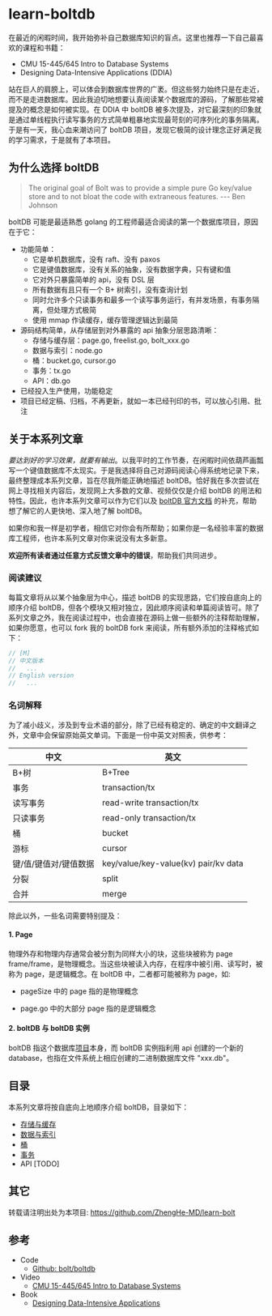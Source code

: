 # learn-boltdb

在最近的闲暇时间，我开始弥补自己数据库知识的盲点。这里也推荐一下自己最喜欢的课程和书籍：

* CMU 15-445/645 Intro to Database Systems
* Designing Data-Intensive Applications (DDIA)

站在巨人的肩膀上，可以体会到数据库世界的广袤。但这些努力始终只是在走近，而不是走进数据库。因此我迫切地想要认真阅读某个数据库的源码，了解那些常被提及的概念是如何被实现。在 DDIA 中 boltDB 被多次提及，对它最深刻的印象就是通过单线程执行读写事务的方式简单粗暴地实现最苛刻的可序列化的事务隔离。于是有一天，我心血来潮访问了 boltDB 项目，发现它极简的设计理念正好满足我的学习需求，于是就有了本项目。

## 为什么选择 boltDB

> The original goal of Bolt was to provide a simple pure Go key/value store and to not bloat the code with extraneous features.  --- Ben Johnson

boltDB 可能是最适熟悉 golang 的工程师最适合阅读的第一个数据库项目，原因在于它：

* 功能简单：
  * 它是单机数据库，没有 raft、没有 paxos
  * 它是键值数据库，没有关系的抽象，没有数据字典，只有键和值
  * 它对外只暴露简单的 api，没有 DSL 层
  * 所有数据有且只有一个 B+ 树索引，没有查询计划
  * 同时允许多个只读事务和最多一个读写事务运行，有并发场景，有事务隔离，但处理方式极简
  * 使用 mmap 作读缓存，缓存管理逻辑达到最简
* 源码结构简单，从存储层到对外暴露的 api 抽象分层思路清晰：
  * 存储与缓存层：page.go, freelist.go, bolt_xxx.go
  * 数据与索引：node.go
  * 桶：bucket.go, cursor.go
  * 事务：tx.go
  * API：db.go
* 已经投入生产使用，功能稳定
* 项目已经定稿、归档，不再更新，就如一本已经刊印的书，可以放心引用、批注

## 关于本系列文章

*要达到好的学习效果，就要有输出*。以我平时的工作节奏，在闲暇时间依葫芦画瓢写一个键值数据库不太现实。于是我选择将自己对源码阅读心得系统地记录下来，最终整理成本系列文章，旨在尽我所能正确地描述 boltDB。恰好我在多次尝试在网上寻找相关内容后，发现网上大多数的文章、视频仅仅是介绍 boltDB 的用法和特性。因此，也许本系列文章可以作为它们以及 [boltDB 官方文档](https://github.com/boltdb/bolt/blob/master/README.md) 的补充，帮助想了解它的人更快地、深入地了解 boltDB。

如果你和我一样是初学者，相信它对你会有所帮助；如果你是一名经验丰富的数据库工程师，也许本系列文章对你来说没有太多新意。

**欢迎所有读者通过任意方式反馈文章中的错误**，帮助我们共同进步。

### 阅读建议

每篇文章将从以某个抽象层为中心，描述 boltDB 的实现思路，它们按自底向上的顺序介绍 boltDB，但各个模块又相对独立，因此顺序阅读和单篇阅读皆可。除了系列文章之外，我在阅读过程中，也会直接在源码上做一些额外的注释帮助理解，如果你愿意，也可以 fork 我的 boltDB fork 来阅读，所有额外添加的注释格式如下：

```go
// [M]
// 中文版本
//   ...
// English version
//   ...
```

### 名词解释

为了减小歧义，涉及到专业术语的部分，除了已经有稳定的、确定的中文翻译之外，文章中会保留原始英文单词。下面是一份中英文对照表，供参考：

| 中文                  | 英文                                 |
| --------------------- | ------------------------------------ |
| B+树                  | B+Tree                               |
| 事务                  | transaction/tx                       |
| 读写事务              | read-write transaction/tx            |
| 只读事务              | read-only transaction/tx             |
| 桶                    | bucket                               |
| 游标                  | cursor                               |
| 键/值/键值对/键值数据 | key/value/key-value(kv) pair/kv data |
| 分裂                  | split                                |
| 合并                  | merge                                |

除此以外，一些名词需要特别提及：

#### 1. Page

物理外存和物理内存通常会被分割为同样大小的块，这些块被称为 page frame/frame，是物理概念。当这些块被读入内存，在程序中被引用、读写时，被称为 page，是逻辑概念。在 boltDB 中，二者都可能被称为 page，如:

* pageSize 中的 page 指的是物理概念

* page.go 中的大部分 page 指的是逻辑概念

#### 2. boltDB 与 boltDB 实例

boltDB 指这个数据库[项目](https://github.com/boltdb/bolt)本身，而 boltDB 实例指利用 api 创建的一个新的 database，也指在文件系统上相应创建的二进制数据库文件 "xxx.db"。

## 目录

本系列文章将按自底向上地顺序介绍 boltDB，目录如下：

* [存储与缓存](./STORAGE_AND_CACHE.md)
* [数据与索引](./DATA_AND_INDEX.md)
* [桶](./BUCKET.md)
* [事务](./TX.md)
* API [TODO]

## 其它

转载请注明出处为本项目: https://github.com/ZhengHe-MD/learn-bolt

## 参考

* Code
  * [Github: bolt/boltdb](https://github.com/boltdb/bolt)
* Video
  - [CMU 15-445/645 Intro to Database Systems](https://www.youtube.com/playlist?list=PLSE8ODhjZXja3hgmuwhf89qboV1kOxMx7)
* Book
  - [Designing Data-Intensive Applications](https://dataintensive.net/)

